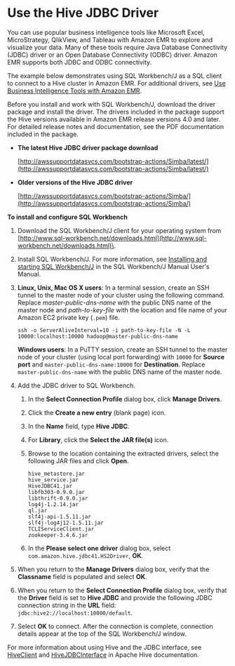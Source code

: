# Use the Hive JDBC Driver<a name="HiveJDBCDriver"></a>

You can use popular business intelligence tools like Microsoft Excel, MicroStrategy, QlikView, and Tableau with Amazon EMR to explore and visualize your data\. Many of these tools require Java Database Connectivity \(JDBC\) driver or an Open Database Connectivity \(ODBC\) driver\. Amazon EMR supports both JDBC and ODBC connectivity\.

The example below demonstrates using SQL Workbench/J as a SQL client to connect to a Hive cluster in Amazon EMR\. For additional drivers, see [Use Business Intelligence Tools with Amazon EMR](https://docs.aws.amazon.com/emr/latest/ManagementGuide/emr-bi-tools.html)\.

Before you install and work with SQL Workbench/J, download the driver package and install the driver\. The drivers included in the package support the Hive versions available in Amazon EMR release versions 4\.0 and later\. For detailed release notes and documentation, see the PDF documentation included in the package\.
+ **The latest Hive JDBC driver package download**

  [http://awssupportdatasvcs.com/bootstrap-actions/Simba/latest/](http://awssupportdatasvcs.com/bootstrap-actions/Simba/latest/)
+ **Older versions of the Hive JDBC driver**

  [http://awssupportdatasvcs.com/bootstrap-actions/Simba/](http://awssupportdatasvcs.com/bootstrap-actions/Simba/)

**To install and configure SQL Workbench**

1. Download the SQL Workbench/J client for your operating system from [http://www.sql-workbench.net/downloads.html](http://www.sql-workbench.net/downloads.html)\.

1. Install SQL Workbench/J\. For more information, see [Installing and starting SQL Workbench/J](http://www.sql-workbench.net/manual/install.html) in the SQL Workbench/J Manual User's Manual\.

1. **Linux, Unix, Mac OS X users**: In a terminal session, create an SSH tunnel to the master node of your cluster using the following command\. Replace *master\-public\-dns\-name* with the public DNS name of the master node and *path\-to\-key\-file* with the location and file name of your Amazon EC2 private key \(`.pem`\) file\.

   ```
   ssh -o ServerAliveInterval=10 -i path-to-key-file -N -L 10000:localhost:10000 hadoop@master-public-dns-name
   ```

   **Windows users**: In a PuTTY session, create an SSH tunnel to the master node of your cluster \(using local port forwarding\) with `10000` for **Source port** and `master-public-dns-name:10000` for **Destination**\. Replace `master-public-dns-name` with the public DNS name of the master node\.

1. Add the JDBC driver to SQL Workbench\.

   1. In the **Select Connection Profile** dialog box, click **Manage Drivers**\. 

   1. Click the **Create a new entry** \(blank page\) icon\.

   1. In the **Name** field, type **Hive JDBC**\.

   1. For **Library**, click the **Select the JAR file\(s\)** icon\.

   1. Browse to the location containing the extracted drivers, select the following JAR files and click **Open**\.

      ```
      hive_metastore.jar
      hive_service.jar
      HiveJDBC41.jar
      libfb303-0.9.0.jar
      libthrift-0.9.0.jar
      log4j-1.2.14.jar
      ql.jar
      slf4j-api-1.5.11.jar
      slf4j-log4j12-1.5.11.jar
      TCLIServiceClient.jar
      zookeeper-3.4.6.jar
      ```

   1. In the **Please select one driver** dialog box, select `com.amazon.hive.jdbc41.HS2Driver`, **OK**\.

1. When you return to the **Manage Drivers** dialog box, verify that the **Classname** field is populated and select **OK**\. 

1. When you return to the **Select Connection Profile** dialog box, verify that the **Driver** field is set to **Hive JDBC** and provide the following JDBC connection string in the **URL** field: `jdbc:hive2://localhost:10000/default`\.

1. Select **OK** to connect\. After the connection is complete, connection details appear at the top of the SQL Workbench/J window\.

For more information about using Hive and the JDBC interface, see [HiveClient](https://cwiki.apache.org/confluence/display/Hive/HiveClient) and [HiveJDBCInterface](https://cwiki.apache.org/confluence/display/Hive/HiveJDBCInterface) in Apache Hive documentation\.